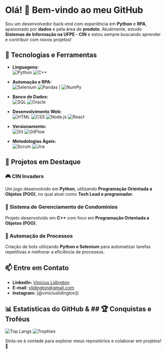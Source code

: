 # Olá! 👋 Bem-vindo ao meu GitHub

Sou um desenvolvedor back-end com experiência em **Python** e **RPA**, apaixonado por **dados** e pela área de **produto**. Atualmente, estudo **Sistemas de Informação na UFPE - CIN** e estou sempre buscando aprender e contribuir com novos projetos!

## 🚀 Tecnologias e Ferramentas
- **Linguagens:**  
  ![Python](https://img.shields.io/badge/Python-3776AB?style=for-the-badge&logo=python&logoColor=white)  ![C++](https://img.shields.io/badge/C++-00599C?style=for-the-badge&logo=cplusplus&logoColor=white)

- **Automação e RPA:**  
  ![Selenium](https://img.shields.io/badge/Selenium-43B02A?style=for-the-badge&logo=selenium&logoColor=white)  ![Pandas](https://img.shields.io/badge/Pandas-150458?style=for-the-badge&logo=pandas&logoColor=white) | ![NumPy](https://img.shields.io/badge/NumPy-013243?style=for-the-badge&logo=numpy&logoColor=white)

- **Banco de Dados:**  
  ![SQL](https://img.shields.io/badge/SQL-4479A1?style=for-the-badge&logo=sqlite&logoColor=white)  ![Oracle](https://img.shields.io/badge/Oracle-F80000?style=for-the-badge&logo=oracle&logoColor=white)

- **Desenvolvimento Web:**  
  ![HTML](https://img.shields.io/badge/HTML5-E34F26?style=for-the-badge&logo=html5&logoColor=white)  ![CSS](https://img.shields.io/badge/CSS3-1572B6?style=for-the-badge&logo=css3&logoColor=white)  ![Node.js](https://img.shields.io/badge/Node.js-339933?style=for-the-badge&logo=nodedotjs&logoColor=white)  ![React](https://img.shields.io/badge/React-20232A?style=for-the-badge&logo=react&logoColor=61DAFB)

- **Versionamento:**  
  ![Git](https://img.shields.io/badge/Git-F05032?style=for-the-badge&logo=git&logoColor=white)  ![GitFlow](https://img.shields.io/badge/GitFlow-000000?style=for-the-badge&logo=git&logoColor=white)

- **Metodologias Ágeis:**  
  ![Scrum](https://img.shields.io/badge/Scrum-005A9C?style=for-the-badge&logo=scrumalliance&logoColor=white)  ![Jira](https://img.shields.io/badge/Jira-0052CC?style=for-the-badge&logo=jira&logoColor=white)

## 📌 Projetos em Destaque
### 🎮 CIN Invaders
Um jogo desenvolvido em **Python**, utilizando **Programação Orientada a Objetos (POO)**, no qual atuei como **Tech Lead e programador**.

### 🏢 Sistema de Gerenciamento de Condomínios
Projeto desenvolvido em **C++** com foco em **Programação Orientada a Objetos (POO)**.

### 🔄 Automação de Processos
Criação de bots utilizando **Python e Selenium** para automatizar tarefas repetitivas e melhorar a eficiência de processos.

## 📫 Entre em Contato
- **LinkedIn:** [Vinicius Lidington](https://www.linkedin.com/in/viniciuslidington)
- **E-mail:** vlidington@gmail.com
- **Instagram:** [@viniciuslidington](


## 📊 Estatísticas do GitHub & ## 🏆 Conquistas e Troféus
![Top Langs](https://github-readme-stats.vercel.app/api/top-langs/?username=viniciuslidington&langs_count=6&theme=tokyonight)  ![Trophies](https://github-profile-trophy.vercel.app/?username=viniciuslidington&theme=tokyonight&no-bg=true&no-frame=true&column=6)



Sinta-se à vontade para explorar meus repositórios e colaborar em projetos! 🚀
